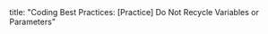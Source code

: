 <frontmatter>
title: "Coding Best Practices: [Practice] Do Not Recycle Variables or Parameters"
</frontmatter>

<include src="navbar.md" boilerplate />

<include src="unit-inPage-asFlat.md" boilerplate />